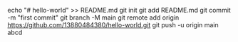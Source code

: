 echo "# hello-world" >> README.md
git init
git add README.md
git commit -m "first commit"
git branch -M main
git remote add origin https://github.com/13880484380/hello-world.git
git push -u origin main
abcd
